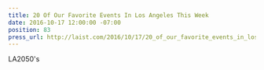 ```yaml
---
title: 20 Of Our Favorite Events In Los Angeles This Week
date: 2016-10-17 12:00:00 -07:00
position: 83
press_url: http://laist.com/2016/10/17/20_of_our_favorite_events_in_los_an_48.php
---
```


LA2050's
